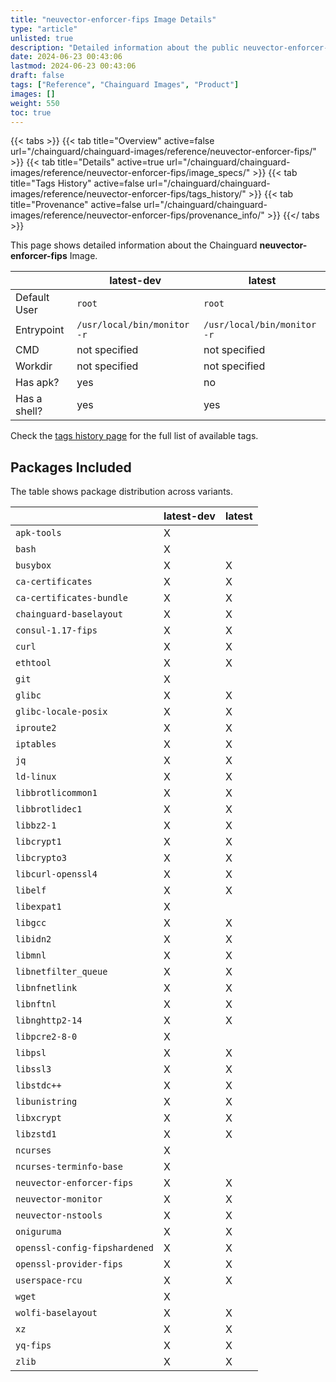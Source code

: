 ```yaml
---
title: "neuvector-enforcer-fips Image Details"
type: "article"
unlisted: true
description: "Detailed information about the public neuvector-enforcer-fips Chainguard Image."
date: 2024-06-23 00:43:06
lastmod: 2024-06-23 00:43:06
draft: false
tags: ["Reference", "Chainguard Images", "Product"]
images: []
weight: 550
toc: true
---
```


{{< tabs >}}
{{< tab title="Overview" active=false url="/chainguard/chainguard-images/reference/neuvector-enforcer-fips/" >}}
{{< tab title="Details" active=true url="/chainguard/chainguard-images/reference/neuvector-enforcer-fips/image_specs/" >}}
{{< tab title="Tags History" active=false url="/chainguard/chainguard-images/reference/neuvector-enforcer-fips/tags_history/" >}}
{{< tab title="Provenance" active=false url="/chainguard/chainguard-images/reference/neuvector-enforcer-fips/provenance_info/" >}}
{{</ tabs >}}

This page shows detailed information about the Chainguard **neuvector-enforcer-fips** Image.

|              | latest-dev                  | latest                      |
|--------------|-----------------------------|-----------------------------|
| Default User | `root`                      | `root`                      |
| Entrypoint   | `/usr/local/bin/monitor -r` | `/usr/local/bin/monitor -r` |
| CMD          | not specified               | not specified               |
| Workdir      | not specified               | not specified               |
| Has apk?     | yes                         | no                          |
| Has a shell? | yes                         | yes                         |

Check the [tags history page](/chainguard/chainguard-images/reference/neuvector-enforcer-fips/tags_history/) for the full list of available tags.

## Packages Included
The table shows package distribution across variants.

|                               | latest-dev | latest |
|-------------------------------|------------|--------|
| `apk-tools`                   | X          |        |
| `bash`                        | X          |        |
| `busybox`                     | X          | X      |
| `ca-certificates`             | X          | X      |
| `ca-certificates-bundle`      | X          | X      |
| `chainguard-baselayout`       | X          | X      |
| `consul-1.17-fips`            | X          | X      |
| `curl`                        | X          | X      |
| `ethtool`                     | X          | X      |
| `git`                         | X          |        |
| `glibc`                       | X          | X      |
| `glibc-locale-posix`          | X          | X      |
| `iproute2`                    | X          | X      |
| `iptables`                    | X          | X      |
| `jq`                          | X          | X      |
| `ld-linux`                    | X          | X      |
| `libbrotlicommon1`            | X          | X      |
| `libbrotlidec1`               | X          | X      |
| `libbz2-1`                    | X          | X      |
| `libcrypt1`                   | X          | X      |
| `libcrypto3`                  | X          | X      |
| `libcurl-openssl4`            | X          | X      |
| `libelf`                      | X          | X      |
| `libexpat1`                   | X          |        |
| `libgcc`                      | X          | X      |
| `libidn2`                     | X          | X      |
| `libmnl`                      | X          | X      |
| `libnetfilter_queue`          | X          | X      |
| `libnfnetlink`                | X          | X      |
| `libnftnl`                    | X          | X      |
| `libnghttp2-14`               | X          | X      |
| `libpcre2-8-0`                | X          |        |
| `libpsl`                      | X          | X      |
| `libssl3`                     | X          | X      |
| `libstdc++`                   | X          | X      |
| `libunistring`                | X          | X      |
| `libxcrypt`                   | X          | X      |
| `libzstd1`                    | X          | X      |
| `ncurses`                     | X          |        |
| `ncurses-terminfo-base`       | X          |        |
| `neuvector-enforcer-fips`     | X          | X      |
| `neuvector-monitor`           | X          | X      |
| `neuvector-nstools`           | X          | X      |
| `oniguruma`                   | X          | X      |
| `openssl-config-fipshardened` | X          | X      |
| `openssl-provider-fips`       | X          | X      |
| `userspace-rcu`               | X          | X      |
| `wget`                        | X          |        |
| `wolfi-baselayout`            | X          | X      |
| `xz`                          | X          | X      |
| `yq-fips`                     | X          | X      |
| `zlib`                        | X          | X      |

